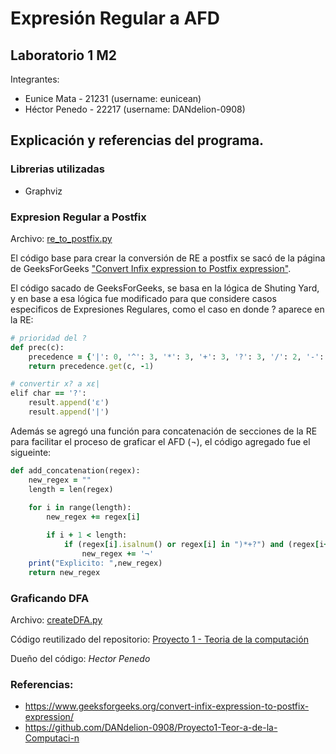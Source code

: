 # Expresión Regular a AFD
## Laboratorio 1 M2

Integrantes:
- Eunice Mata - 21231 (username: eunicean)
- Héctor Penedo - 22217 (username: DANdelion-0908)

## Explicación y referencias del programa.

### Librerias utilizadas
- Graphviz

### Expresion Regular a Postfix
Archivo: [re_to_postfix.py](re_to_postfix.py)

El código base para crear la conversión de RE a postfix se sacó de la página de GeeksForGeeks ["Convert Infix expression to Postfix expression"](https://www.geeksforgeeks.org/convert-infix-expression-to-postfix-expression/).

El código sacado de GeeksForGeeks, se basa en la lógica de Shuting Yard, y en base a esa lógica fue modificado para que considere casos especificos de Expresiones Regulares, como el caso en donde ? aparece en la RE:

```ruby
# prioridad del ?
def prec(c):
    precedence = {'|': 0, '^': 3, '*': 3, '+': 3, '?': 3, '/': 2, '-': 1, '¬': 1} 
    return precedence.get(c, -1)
```

```ruby
# convertir x? a xε|
elif char == '?': 
    result.append('ε')  
    result.append('|') 
```

Además se agregó una función para concatenación de secciones de la RE para facilitar el proceso de graficar el AFD (¬), el código agregado fue el sigueinte:

```ruby
def add_concatenation(regex):
    new_regex = ""
    length = len(regex)
    
    for i in range(length):
        new_regex += regex[i]

        if i + 1 < length:
            if (regex[i].isalnum() or regex[i] in ")*+?") and (regex[i+1].isalnum() or regex[i+1] == '('):
                new_regex += '¬' 
    print("Explicito: ",new_regex)
    return new_regex
```


### Graficando DFA
Archivo: [createDFA.py](createDFA.py)

Código reutilizado del repositorio: [Proyecto 1 - Teoria de la computación](https://github.com/DANdelion-0908/Proyecto1-Teor-a-de-la-Computaci-n)

Dueño del código: *Hector Penedo*

### Referencias:
- https://www.geeksforgeeks.org/convert-infix-expression-to-postfix-expression/
- https://github.com/DANdelion-0908/Proyecto1-Teor-a-de-la-Computaci-n